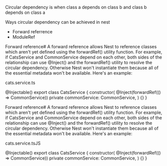Circular dependency is when class a depends on class b and class b depends on class a

Ways circular dependency can be achieved in nest
- Forward referrence
- ModuleRef


Forward reference#
A forward reference allows Nest to reference classes which aren't yet defined using the forwardRef() utility function. For example, if CatsService and CommonService depend on each other, both sides of the relationship can use @Inject() and the forwardRef() utility to resolve the circular dependency. Otherwise Nest won't instantiate them because all of the essential metadata won't be available. Here's an example:

cats.service.ts

@Injectable()
export class CatsService {
  constructor(
    @Inject(forwardRef(() => CommonService))
    private commonService: CommonService,
  ) {}
}

Forward reference#
A forward reference allows Nest to reference classes which aren't yet defined using the forwardRef() utility function. For example, if CatsService and CommonService depend on each other, both sides of the relationship can use @Inject() and the forwardRef() utility to resolve the circular dependency. Otherwise Nest won't instantiate them because all of the essential metadata won't be available. Here's an example:

cats.service.tsJS

@Injectable()
export class CatsService {
  constructor(
    @Inject(forwardRef(() => CommonService))
    private commonService: CommonService,
  ) {}
}